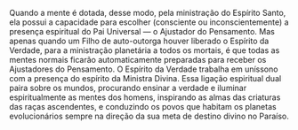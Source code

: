 ﻿Quando a mente é dotada, desse modo, pela ministração do Espírito Santo, ela possui a capacidade para escolher (consciente ou inconscientemente) a presença espiritual do Pai Universal — o Ajustador do Pensamento. Mas apenas quando um Filho de auto-outorga houver liberado o Espírito da Verdade, para a ministração planetária a todos os mortais, é que todas as mentes normais ficarão automaticamente preparadas para receber os Ajustadores do Pensamento. O Espírito da Verdade trabalha em uníssono com a presença do espírito da Ministra Divina. Essa ligação espiritual dual paira sobre os mundos, procurando ensinar a verdade e iluminar espiritualmente as mentes dos homens, inspirando as almas das criaturas das raças ascendentes, e conduzindo os povos que habitam os planetas evolucionários sempre na direção da sua meta de destino divino no Paraíso.
